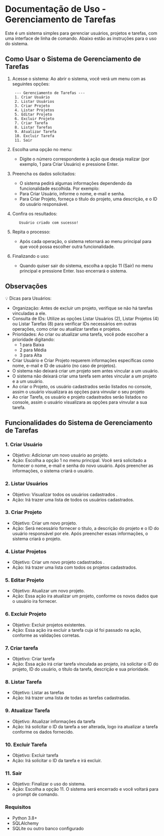 
# Documentação de Uso - Gerenciamento de Tarefas
Este é um sistema simples para gerenciar usuários, projetos e tarefas, com uma interface de linha de comando. Abaixo estão as instruções para o uso do sistema.

##  **Como Usar o Sistema de Gerenciamento de Tarefas**
1. Acesse o sistema: 
  Ao abrir o sistema, você verá um menu com as seguintes opções:
   ```
    --- Gerenciamento de Tarefas ---
    1. Criar Usuário
    2. Listar Usuários
    3. Criar Projeto
    4. Listar Projetos
    5. Editar Projeto
    6. Excluir Projeto
    7. Criar Tarefa
    8. Listar Tarefas
    9. Atualizar Tarefa
    10. Excluir Tarefa
    11. Sair
   ```
2. Escolha uma opção no menu:
   - Digite o número correspondente à ação que deseja realizar (por exemplo, 1 para Criar Usuário) e pressione Enter.

3. Preencha os dados solicitados:
   - O sistema pedirá algumas informações dependendo da funcionalidade escolhida. Por exemplo:
   - Para Criar Usuário, informe o nome, e-mail e senha.
   - Para Criar Projeto, forneça o título do projeto, uma descrição, e o ID do usuário responsável.
     
4. Confira os resultados:
   ```
      Usuário criado com sucesso!
   ```
5. Repita o processo:
   - Após cada operação, o sistema retornará ao menu principal para que você possa escolher outra funcionalidade.
     
7. Finalizando o uso:
   - Quando quiser sair do sistema, escolha a opção 11 (Sair) no menu principal e pressione Enter. Isso encerrará o sistema.

## **Observações**
  💡 Dicas para Usuários:

  - Organização: Antes de excluir um projeto, verifique se não há tarefas vinculadas a ele.
  - Consulta de IDs: Utilize as opções Listar Usuários (2), Listar Projetos (4) ou Listar Tarefas (8) para verificar IDs necessários em outras operações, como criar ou atualizar tarefas e projetos.
  - Prioridades: Ao criar ou atualizar uma tarefa, você pode escolher a prioridade digitando:
    - 1 para Baixa
    - 2 para Média
    - 3 para Alta
  - Criar Usuário e Criar Projeto requerem informações específicas como nome, e-mail e ID de usuário (no caso de projetos).
  - O sistema não deixará criar um projeto sem antes vincular a um usuário.
  - O sistema não deixará criar uma tarefa sem antes vincular a um projeto e a um usuário.
  - Ao criar o Projeto, os usuário cadastrados serão listados no console, assim o usuário visualizara as opções para vinvular o seu projeto
  - Ao criar Tarefa, os usuário e projeto cadastrados serão listados no console, assim o usuário visualizara as opções para vinvular a sua tarefa.

## Funcionalidades do Sistema de Gerenciamento de Tarefas

### 1. Criar Usuário
  - Objetivo: Adicionar um novo usuário ao projeto.
  - Ação: Escolha a opção 1 no menu principal. Você será solicitado a fornecer o nome, e-mail e senha do novo usuário. Após preencher as informações, o sistema criará o usuário.

### 2. Listar Usuários
  - Objetivo: Visualizar todos os usuários cadastrados .
  - Ação: Irá trazer uma lista de todos os usuários cadastrados.
    
### 3. Criar Projeto
  - Objetivo: Criar um novo projeto.
  - Ação: Será necessário fornecer o título, a descrição do projeto e o ID do usuário responsável por ele. Após preencher essas informações, o sistema criará o projeto.

### 4. Listar Projetos
  - Objetivo: Criar um novo projeto cadastrados .
  - Ação: Irá trazer uma lista com todos os projetos cadastrados.

### 5. Editar Projeto
  - Objetivo: Atualizar um novo projeto.
  - Ação: Essa ação ira atualizar um projeto, conforme os novos dados que o usuário ira fornecer.

### 6. Excluir Projeto
  - Objetivo: Excluir projetos existentes.
  - Ação: Essa ação ira excluir a tarefa cuja id foi passado na ação, conforme as validações corretas.

### 7. Criar tarefa
  - Objetivo: Criar tarefa
  - Ação: Essa ação irá criar tarefa vinculada ao projeto, irá solicitar o ID do projeto, ID do usuário, o título da tarefa, descrição e sua prioridade.

### 8. Listar Tarefa
  - Objetivo: Listar as tarefas
  - Ação: Irá trazer uma lista de todas as tarefas cadastradas.

### 9. Atualizar Tarefa
  - Objetivo: Atualizar informações da tarefa
  - Ação: Irá solicitar o ID da tarefa a ser alterada, logo ira atualizar a tarefa conforme os dados fornecido.

### 10. Excluir Tarefa
  - Objetivo: Excluir tarefa
  - Ação: Irá solicitar o ID da tarefa e irá excluir.

### 11. Sair
  - Objetivo: Finalizar o uso do sistema.
  - Ação: Escolha a opção 11. O sistema será encerrado e você voltará para o prompt de comando.

### Requisitos
- Python 3.8+
- SQLAlchemy
- SQLite ou outro banco configurado
